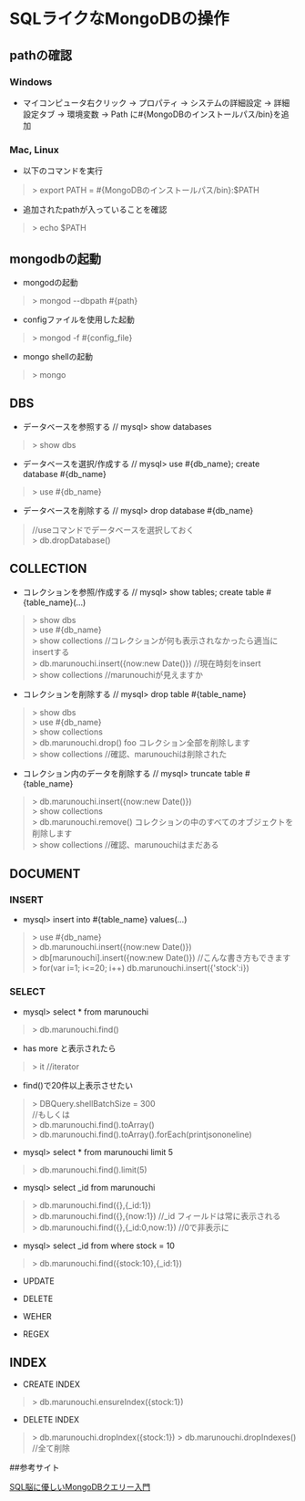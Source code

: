 # SQLライクなMongoDBの操作

## pathの確認
### Windows
* マイコンピュータ右クリック -> プロパティ -> システムの詳細設定 -> 詳細設定タブ -> 環境変数 -> Path に#{MongoDBのインストールパス/bin}を追加

### Mac, Linux
* 以下のコマンドを実行

> \> export PATH = #{MongoDBのインストールパス/bin}:$PATH

* 追加されたpathが入っていることを確認

> \> echo $PATH

## mongodbの起動

* mongodの起動

> \> mongod --dbpath #{path}

* configファイルを使用した起動

> \> mongod -f #{config_file}

* mongo shellの起動

> \> mongo

## DBS
* データベースを参照する // mysql> show databases

> \> show dbs

* データベースを選択/作成する // mysql> use #{db_name}; create database #{db_name}

> \> use #{db_name}

* データベースを削除する // mysql> drop database #{db_name}

> //useコマンドでデータベースを選択しておく    
> \> db.dropDatabase()

## COLLECTION
* コレクションを参照/作成する // mysql> show tables; create table #{table_name}(...)

> \> show dbs  
> \> use #{db_name}  
> \> show collections  //コレクションが何も表示されなかったら適当にinsertする  
> \> db.marunouchi.insert({now:new Date()})  //現在時刻をinsert  
> \> show collections //marunouchiが見えますか

* コレクションを削除する // mysql> drop table #{table_name}

> \> show dbs  
> \> use #{db_name}  
> \> show collections  
> \> db.marunouchi.drop()  foo コレクション全部を削除します  
> \> show collections //確認、marunouchiは削除された  

* コレクション内のデータを削除する // mysql> truncate table #{table_name}

> \> db.marunouchi.insert({now:new Date()})  
> \> show collections  
> \> db.marunouchi.remove()   コレクションの中のすべてのオブジェクトを削除します  
> \> show collections //確認、marunouchiはまだある  


## DOCUMENT
### INSERT
* mysql> insert into #{table_name} values(...)

> \> use #{db_name}  
> \> db.marunouchi.insert({now:new Date()})  
> \> db[marunouchi].insert({now:new Date()}) //こんな書き方もできます  
> \> for(var i=1; i<=20; i++) db.marunouchi.insert({'stock':i})


### SELECT
* mysql> select * from marunouchi

> \> db.marunouchi.find()

* has more と表示されたら

> \> it //iterator

* find()で20件以上表示させたい

> \> DBQuery.shellBatchSize = 300  
> //もしくは  
> \> db.marunouchi.find().toArray()  
> \> db.marunouchi.find().toArray().forEach(printjsononeline)  

* mysql> select * from marunouchi limit 5

> \> db.marunouchi.find().limit(5)

* mysql> select _id from marunouchi

> \> db.marunouchi.find({},{_id:1})  
> \> db.marunouchi.find({},{now:1}) //_id フィールドは常に表示される  
> \> db.marunouchi.find({},{_id:0,now:1}) //0で非表示に  

* mysql> select _id from where stock = 10

> \> db.marunouchi.find({stock:10},{_id:1})  



* UPDATE

* DELETE

* WEHER

* REGEX

## INDEX
* CREATE INDEX

> \> db.marunouchi.ensureIndex({stock:1})

* DELETE INDEX

> \> db.marunouchi.dropIndex({stock:1})
> \> db.marunouchi.dropIndexes() //全て削除

##参考サイト

[SQL脳に優しいMongoDBクエリー入門](http://d.hatena.ne.jp/taka512/20110220/1298195574)


